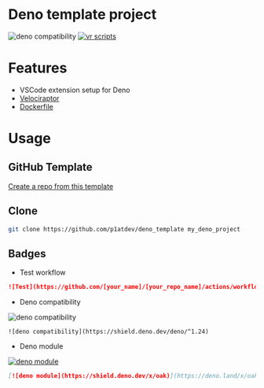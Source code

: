 # Deno template project

![deno compatibility](https://shield.deno.dev/deno/^1.25)
[![vr scripts](https://badges.velociraptor.run/flat.svg)](https://velociraptor.run)

# Features

-   VSCode extension setup for Deno
-   [Velociraptor](https://velociraptor.run/)
-   [Dockerfile](https://hub.docker.com/r/denoland/deno)

# Usage

## GitHub Template

[Create a repo from this template](https://github.com/p1atdev/deno_template/generate)

## Clone

```bash
git clone https://github.com/p1atdev/deno_template my_deno_project
```

## Badges

-   Test workflow

```md
![Test](https://github.com/[your_name]/[your_repo_name]/actions/workflows/test.yml/badge.svg)
```

-   Deno compatibility

![deno compatibility](https://shield.deno.dev/deno/^1.24)

```
![deno compatibility](https://shield.deno.dev/deno/^1.24)
```

-   Deno module

[![deno module](https://shield.deno.dev/x/oak)](https://deno.land/x/oak])

```md
[![deno module](https://shield.deno.dev/x/oak)](https://deno.land/x/oak])
```
